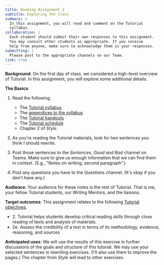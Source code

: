```yaml
---
title: Reading Assignment 2
subtitle: Exploring the class
summary: |
  In this assignment, you will read and comment on the Tutorial
  syllabus.
collaboration: |
  Each student should submit their own responses to this assignment.
  You may consult other students as appropriate. If you receive
  help from anyone, make sure to acknowledge them in your responses.
submitting: |
  Please post to the appropriate channels on our Team.
link: true
---
```

**Background**: On the first day of class, we considered a high-level
overview of Tutorial.  In this assignment, you will explore some
additional details.

**The Basics**: 

1. Read the following.

    * The [Tutorial syllabus](../syllabus/)
    * The [appendices to the syllabus](../syllabus/appendices)
    * The [Tutorial handouts](../handouts)
    * The [Tutorial schedule](../schedule/)
    * Chapter 2 of _Style_.

2. As you're reading the Tutorial materials, look for two sentences 
you think I should rewrite.

3. Post those sentences to the _Sentences, Good and Bad_ channel
on Teams.  Make sure to give us enough information that we can find
them in context.  (E.g., "Notes on writing, second paragraph".)

4. Post any questions you have to the Questions channel.  (It's okay
if you don't have any.)

**Audience**: Your audience for these notes is the rest of Tutorial.
That is me, your fellow Tutorial students, our Writing Mentors, and
the liaisons.

**Target outcomes**: This assignment relates to the following [Tutorial
objectives](../handouts/outcomes).

* 2\. Tutorial helps students develop critical reading skills through close reading of texts and analysis of materials.
* 2e\. Assess the credibility of a text in terms of its methodology, evidence, reasoning, and sources

**Anticipated uses**: We will use the results of this exercise in
further discussions of the goals and structure of this tutorial.
We may use your selected sentences in rewriting exercises.  (I'll
also use them to improve the pages.)  The chapter from _Style_ will
lead to other exercises.
